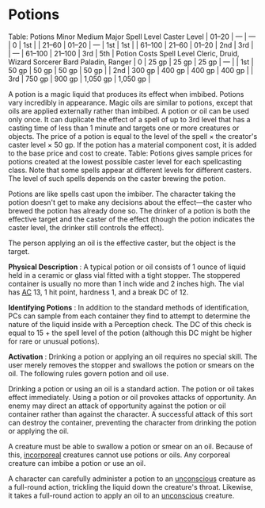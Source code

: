 # Potions

<caption>Table: Potions</caption><thead><tr>
<th>Minor</th>
<th>Medium</th>
<th>Major</th>
<th>Spell Level</th>
<th>Caster Level</th>
</tr></thead>| 01–20 | — | — | 0 | 1st |
| 21–60 | 01–20 | — | 1st | 1st |
| 61–100 | 21–60 | 01–20 | 2nd | 3rd |
| — | 61–100 | 21–100 | 3rd | 5th |

<caption>Potion Costs</caption><thead><tr>
<th>Spell Level</th>
<th>Cleric, Druid, Wizard</th>
<th>Sorcerer</th>
<th>Bard</th>
<th>Paladin, Ranger</th>
</tr></thead>| 0 | 25 gp | 25 gp | 25 gp | — |
| 1st | 50 gp | 50 gp | 50 gp | 50 gp |
| 2nd | 300 gp | 400 gp | 400 gp | 400 gp |
| 3rd | 750 gp | 900 gp | 1,050 gp | 1,050 gp |

A potion is a magic liquid that produces its effect when imbibed. Potions vary incredibly in appearance. Magic oils are similar to potions, except that oils are applied externally rather than imbibed. A potion or oil can be used only once. It can duplicate the effect of a spell of up to 3rd level that has a casting time of less than 1 minute and targets one or more creatures or objects. The price of a potion is equal to the level of the spell × the creator's caster level × 50 gp. If the potion has a material component cost, it is added to the base price and cost to create. Table: Potions gives sample prices for potions created at the lowest possible caster level for each spellcasting class. Note that some spells appear at different levels for different casters. The level of such spells depends on the caster brewing the potion.

Potions are like spells cast upon the imbiber. The character taking the potion doesn't get to make any decisions about the effect—the caster who brewed the potion has already done so. The drinker of a potion is both the effective target and the caster of the effect (though the potion indicates the caster level, the drinker still controls the effect).

The person applying an oil is the effective caster, but the object is the target.

**Physical Description** : A typical potion or oil consists of 1 ounce of liquid held in a ceramic or glass vial fitted with a tight stopper. The stoppered container is usually no more than 1 inch wide and 2 inches high. The vial has [AC](../combat.html#_armor-class) 13, 1 hit point, hardness 1, and a break DC of 12.

**Identifying Potions** : In addition to the standard methods of identification, PCs can sample from each container they find to attempt to determine the nature of the liquid inside with a Perception check. The DC of this check is equal to 15 + the spell level of the potion (although this DC might be higher for rare or unusual potions).

**Activation** : Drinking a potion or applying an oil requires no special skill. The user merely removes the stopper and swallows the potion or smears on the oil. The following rules govern potion and oil use.

Drinking a potion or using an oil is a standard action. The potion or oil takes effect immediately. Using a potion or oil provokes attacks of opportunity. An enemy may direct an attack of opportunity against the potion or oil container rather than against the character. A successful attack of this sort can destroy the container, preventing the character from drinking the potion or applying the oil.

A creature must be able to swallow a potion or smear on an oil. Because of this, [incorporeal](../glossary.html#_incorporeal) creatures cannot use potions or oils. Any corporeal creature can imbibe a potion or use an oil.

A character can carefully administer a potion to an [unconscious](../glossary.html#_unconscious) creature as a full-round action, trickling the liquid down the creature's throat. Likewise, it takes a full-round action to apply an oil to an [unconscious](../glossary.html#_unconscious) creature.

